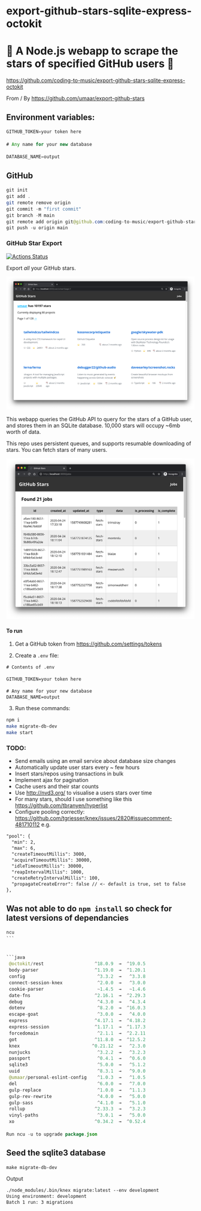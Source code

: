 # export-github-stars-sqlite-express-octokit

# 🚀 A Node.js webapp to scrape the stars of specified GitHub users 🚀

https://github.com/coding-to-music/export-github-stars-sqlite-express-octokit

From / By https://github.com/umaar/export-github-stars

## Environment variables:

```java
GITHUB_TOKEN=your token here

# Any name for your new database

DATABASE_NAME=output
```

## GitHub

```java
git init
git add .
git remote remove origin
git commit -m "first commit"
git branch -M main
git remote add origin git@github.com:coding-to-music/export-github-stars-sqlite-express-octokit.git
git push -u origin main
```

### GitHub Star Export

[![Actions Status](https://github.com/umaar/export-github-stars/workflows/Node%20CI/badge.svg)](https://github.com/umaar/export-github-stars/actions)

Export _all_ your GitHub stars.

![preview.png](./images/preview.png)

This webapp queries the GitHub API to query for the stars of a GitHub user, and stores them in an SQLite database. 10,000 stars will occupy ~6mb worth of data.

This repo uses persistent queues, and supports resumable downloading of stars. You can fetch stars of many users.

![preview-jobs.png](./images/preview-jobs.png)

#### To run

1. Get a GitHub token from https://github.com/settings/tokens

2. Create a `.env` file:

```
# Contents of .env

GITHUB_TOKEN=your token here

# Any name for your new database
DATABASE_NAME=output
```

3. Run these commands:

```sh
npm i
make migrate-db-dev
make start
```

### TODO:

- Send emails using an email service about database size changes
- Automatically update user stars every ~ few hours
- Insert stars/repos using transactions in bulk
- Implement ajax for pagination
- Cache users and their star counts
- Use http://nvd3.org/ to visualise a users stars over time
- For many stars, should I use something like this https://github.com/tbranyen/hyperlist
- Configure pooling correctly: https://github.com/tgriesser/knex/issues/2820#issuecomment-481710112 e.g.

```
"pool": {
  "min": 2,
  "max": 6,
  "createTimeoutMillis": 3000,
  "acquireTimeoutMillis": 30000,
  "idleTimeoutMillis": 30000,
  "reapIntervalMillis": 1000,
  "createRetryIntervalMillis": 100,
  "propagateCreateError": false // <- default is true, set to false
},
```

## Was not able to do `npm install` so check for latest versions of dependancies

````java
ncu
```


```java
 @octokit/rest                   ^18.0.9  →  ^19.0.5
 body-parser                     ^1.19.0  →  ^1.20.1
 config                           ^3.3.2  →   ^3.3.8
 connect-session-knex             ^2.0.0  →   ^3.0.0
 cookie-parser                    ~1.4.5  →   ~1.4.6
 date-fns                        ^2.16.1  →  ^2.29.3
 debug                            ^4.3.0  →   ^4.3.4
 dotenv                           ^8.2.0  →  ^16.0.3
 escape-goat                      ^3.0.0  →   ^4.0.0
 express                         ^4.17.1  →  ^4.18.2
 express-session                 ^1.17.1  →  ^1.17.3
 forcedomain                      ^2.1.1  →  ^2.2.11
 got                             ^11.8.0  →  ^12.5.2
 knex                           ^0.21.12  →   ^2.3.0
 nunjucks                         ^3.2.2  →   ^3.2.3
 passport                         ^0.4.1  →   ^0.6.0
 sqlite3                          ^5.0.0  →   ^5.1.2
 uuid                             ^8.3.1  →   ^9.0.0
 @umaar/personal-eslint-config    ^1.0.3  →   ^1.0.5
 del                              ^6.0.0  →   ^7.0.0
 gulp-replace                     ^1.0.0  →   ^1.1.3
 gulp-rev-rewrite                 ^4.0.0  →   ^5.0.0
 gulp-sass                        ^4.1.0  →   ^5.1.0
 rollup                          ^2.33.3  →   ^3.2.3
 vinyl-paths                      ^3.0.1  →   ^5.0.0
 xo                              ^0.34.2  →  ^0.52.4

Run ncu -u to upgrade package.json
````

## Seed the sqlite3 database

```
make migrate-db-dev
```

Output

```
./node_modules/.bin/knex migrate:latest --env development
Using environment: development
Batch 1 run: 3 migrations
```
